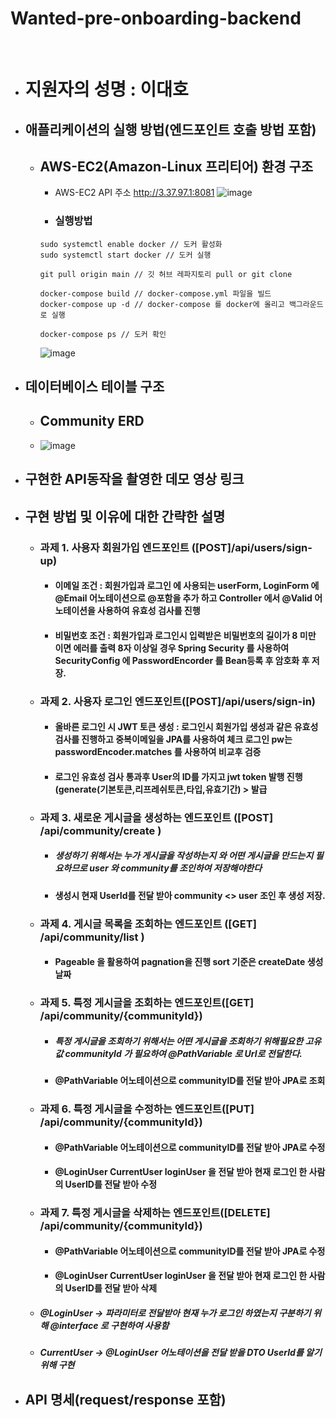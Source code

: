 # Wanted-pre-onboarding-backend

<br>

- # 지원자의 성명 : 이대호

- ## 애플리케이션의 실행 방법(엔드포인트 호출 방법 포함)
  - ## AWS-EC2(Amazon-Linux 프리티어) 환경 구조
      - AWS-EC2 API 주소 http://3.37.97.1:8081
    ![image](https://github.com/TaehoLEEKR/wanted-pre-onboarding-backend/assets/80689135/0f3c272b-7fb6-4c8c-be70-fe79f5f6b5bd)
      - ### 실행방법
      ```
      sudo systemctl enable docker // 도커 활성화
      sudo systemctl start docker // 도커 실행
      ```
      ```
      git pull origin main // 깃 허브 레파지토리 pull or git clone 
      ```
      ```
      docker-compose build // docker-compose.yml 파일을 빌드
      docker-compose up -d // docker-compose 를 docker에 올리고 백그라운드로 실행
      ```
      ```
      docker-compose ps // 도커 확인
      ```
      ![image](https://github.com/TaehoLEEKR/wanted-pre-onboarding-backend/assets/80689135/454158f0-405a-4331-8fe7-b3fa53f3f46e)


- ## 데이터베이스 테이블 구조
   - ## Community ERD
   - ![image](https://github.com/TaehoLEEKR/wanted-pre-onboarding-backend/assets/80689135/e651695e-5bc7-4f5b-aa2f-64276426d047)

- ## 구현한 API동작을 촬영한 데모 영상 링크
- ## 구현 방법 및 이유에 대한 간략한 설명
  - ### 과제 1. 사용자 회원가입 엔드포인트 ([POST]/api/users/sign-up)
    - #### 이메일 조건 : 회원가입과 로그인 에 사용되는 userForm, LoginForm 에 @Email 어노테이션으로 @포함을 추가 하고 Controller 에서 @Valid 어노테이션을 사용하여 유효성 검사를 진행
    - #### 비밀번호 조건 : 회원가입과 로그인시 입력받은 비밀번호의 길이가 8 미만 이면 에러를 출력 8자 이상일 경우 Spring Security 를 사용하여 SecurityConfig 에 PasswordEncorder 를 Bean등록 후 암호화 후 저장.
  - ### 과제 2. 사용자 로그인 엔드포인트([POST]/api/users/sign-in)
    - #### 올바른 로그인 시 JWT 토큰 생성 : 로그인시 회원가입 생성과 같은 유효성 검사를 진행하고 중복이메일을 JPA를 사용하여 체크 로그인 pw는 passwordEncoder.matches 를 사용하여 비교후 검증
    - #### 로그인 유효성 검사 통과후 User의 ID를 가지고 jwt token 발행 진행 (generate(기본토큰,리프레쉬토큰,타입,유효기간) > 발급
  - ### 과제 3. 새로운 게시글을 생성하는 엔드포인트 ([POST] /api/community/create )
      - ##### 생성하기 위해서는 누가 게시글을 작성하는지 와 어떤 게시글을 만드는지 필요하므로 user 와 community를 조인하여 저장해야한다
      - #### 생성시 현재 UserId를 전달 받아 community <> user 조인 후 생성 저장.
  - ### 과제 4. 게시글 목록을 조회하는 엔드포인트 ([GET] /api/community/list )
      - #### Pageable 을 활용하여 pagnation을 진행 sort 기준은 createDate 생성 날짜 
  - ### 과제 5. 특정 게시글을 조회하는 엔드포인트([GET] /api/community/{communityId})
      - ##### 특정 게시글을 조회하기 위해서는 어떤 게시글을 조회하기 위해필요한 고유값 communityId 가 필요하여 @PathVariable 로 Url로 전달한다. 
      - #### @PathVariable 어노테이션으로 communityID를 전달 받아 JPA로 조회
  - ### 과제 6. 특정 게시글을 수정하는 엔드포인트([PUT] /api/community/{communityId})
      - #### @PathVariable 어노테이션으로 communityID를 전달 받아 JPA로 수정
      - #### @LoginUser CurrentUser loginUser 을 전달 받아 현재 로그인 한 사람의 UserID를 전달 받아 수정
  - ### 과제 7. 특정 게시글을 삭제하는 엔드포인트([DELETE] /api/community/{communityId})
      - #### @PathVariable 어노테이션으로 communityID를 전달 받아 JPA로 수정
      - #### @LoginUser CurrentUser loginUser 을 전달 받아 현재 로그인 한 사람의 UserID를 전달 받아 삭제
   
  - ##### @LoginUser -> 파라미터로 전달받아 현재 누가 로그인 하였는지 구분하기 위해 @interface 로 구현하여 사용함
  - ##### CurrentUser -> @LoginUser 어노테이션을 전달 받을 DTO UserId를 알기 위해 구현
- ## API 명세(request/response 포함)

  
